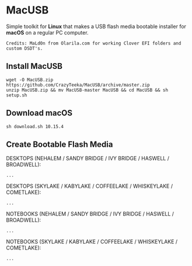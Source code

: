 # MacUSB
Simple toolkit for **Linux** that makes a USB flash media bootable installer for **macOS** on a regular PC computer.
```
Credits: MaLd0n from Olarila.com for working Clover EFI folders and custom DSDT's.
```

## Install MacUSB
```
wget -O MacUSB.zip https://github.com/CrazyTeeka/MacUSB/archive/master.zip
unzip MacUSB.zip && mv MacUSB-master MacUSB && cd MacUSB && sh setup.sh
```

## Download macOS
```
sh download.sh 10.15.4
```

## Create Bootable Flash Media
DESKTOPS (NEHALEM / SANDY BRIDGE / IVY BRIDGE / HASWELL / BROADWELL):
```
...
```
DESKTOPS (SKYLAKE / KABYLAKE / COFFEELAKE / WHISKEYLAKE / COMETLAKE):
```
...
```
NOTEBOOKS (NEHALEM / SANDY BRIDGE / IVY BRIDGE / HASWELL / BROADWELL):
```
...
```
NOTEBOOKS (SKYLAKE / KABYLAKE / COFFEELAKE / WHISKEYLAKE / COMETLAKE):
```
...
```
